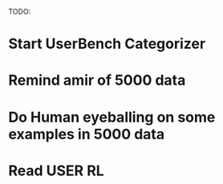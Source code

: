 TODO:
<!-- # Give Commands to run code -->
<!-- # Make Doc with each exmaple from all categories -->
# Start UserBench Categorizer
# Remind amir of 5000 data
# Do Human eyeballing on some examples in 5000 data
# Read USER RL
